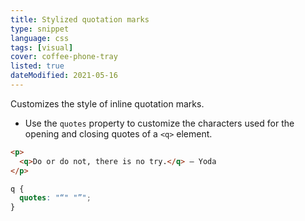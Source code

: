```yaml
---
title: Stylized quotation marks
type: snippet
language: css
tags: [visual]
cover: coffee-phone-tray
listed: true
dateModified: 2021-05-16
---
```


Customizes the style of inline quotation marks.

- Use the `quotes` property to customize the characters used for the opening and closing quotes of a `<q>` element.

```html
<p>
  <q>Do or do not, there is no try.</q> – Yoda
</p>
```

```css
q {
  quotes: "“" "”";
}
```
